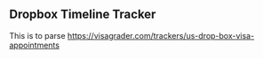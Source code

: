 ## Dropbox Timeline Tracker
This is to parse https://visagrader.com/trackers/us-drop-box-visa-appointments